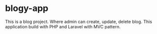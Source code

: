 # blogy-app
 This is a blog project. Where admin can create, update, delete blog. This application build with PHP and Laravel with MVC pattern.
